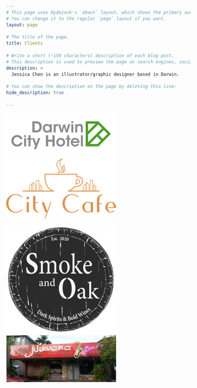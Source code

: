 ```yaml
---
# This page uses Hydejack's `about` layout, which shows the primary author's picture and about text at the top.
# You can change it to the regular `page` layout if you want.
layout: page

# The title of the page.
title: Clients

# Write a short (~150 characters) description of each blog post.
# This description is used to preview the page on search engines, social media, etc.
description: >
  Jessica Chen is an illustrator/graphic designer based in Darwin.

# You can show the description on the page by deleting this line:
hide_description: true

---
```


![Darwin City Hotel](/assets/img/DCH.png)  ![City Cafe](/assets/img/citycafe.png)

![Smoke and Oak](/assets/img/smokeandoak.png)  ![Nirvana Restaurant](/assets/img/nirvana-restaurant.png)